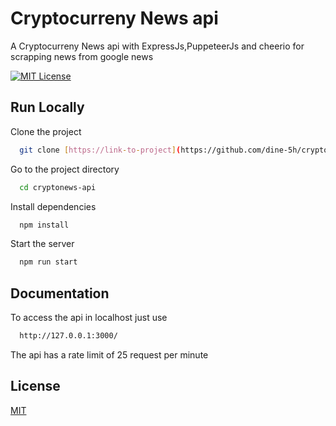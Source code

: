 
# Cryptocurreny News api

A Cryptocurreny News api with ExpressJs,PuppeteerJs and cheerio for scrapping news from google news


[![MIT License](https://img.shields.io/badge/License-MIT-green.svg)](https://choosealicense.com/licenses/mit/)


## Run Locally

Clone the project

```bash
  git clone [https://link-to-project](https://github.com/dine-5h/cryptonews-api)
```

Go to the project directory

```bash
  cd cryptonews-api
```

Install dependencies

```bash
  npm install
```

Start the server

```bash
  npm run start
```


## Documentation

  To access the api in localhost just use

```bash
  http://127.0.0.1:3000/

```

 The api has a rate limit of 25 request per minute

## License

[MIT](https://choosealicense.com/licenses/mit/)

